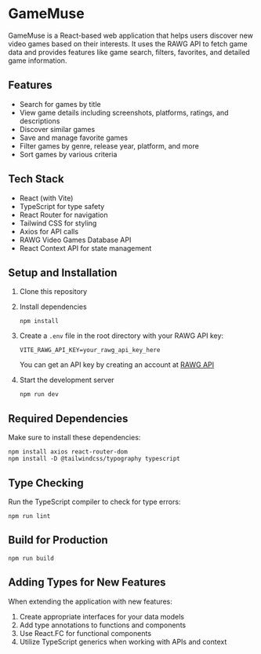 # GameMuse

GameMuse is a React-based web application that helps users discover new video games based on their interests. It uses the RAWG API to fetch game data and provides features like game search, filters, favorites, and detailed game information.

## Features

- Search for games by title
- View game details including screenshots, platforms, ratings, and descriptions
- Discover similar games
- Save and manage favorite games
- Filter games by genre, release year, platform, and more
- Sort games by various criteria

## Tech Stack

- React (with Vite)
- TypeScript for type safety
- React Router for navigation
- Tailwind CSS for styling
- Axios for API calls
- RAWG Video Games Database API
- React Context API for state management

## Setup and Installation

1. Clone this repository
2. Install dependencies
   ```
   npm install
   ```
3. Create a `.env` file in the root directory with your RAWG API key:
   ```
   VITE_RAWG_API_KEY=your_rawg_api_key_here
   ```
   You can get an API key by creating an account at [RAWG API](https://rawg.io/apidocs)

4. Start the development server
   ```
   npm run dev
   ```

## Required Dependencies

Make sure to install these dependencies:

```
npm install axios react-router-dom
npm install -D @tailwindcss/typography typescript
```

## Type Checking

Run the TypeScript compiler to check for type errors:

```
npm run lint
```

## Build for Production

```
npm run build
```

## Adding Types for New Features

When extending the application with new features:

1. Create appropriate interfaces for your data models
2. Add type annotations to functions and components
3. Use React.FC for functional components
4. Utilize TypeScript generics when working with APIs and context